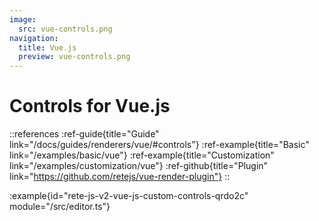 ```yaml
---
image:
  src: vue-controls.png
navigation:
  title: Vue.js
  preview: vue-controls.png
---
```


# Controls for Vue.js

::references
:ref-guide{title="Guide" link="/docs/guides/renderers/vue/#controls"}
:ref-example{title="Basic" link="/examples/basic/vue"}
:ref-example{title="Customization" link="/examples/customization/vue"}
:ref-github{title="Plugin" link="https://github.com/retejs/vue-render-plugin"}
::

:example{id="rete-js-v2-vue-js-custom-controls-qrdo2c" module="/src/editor.ts"}

